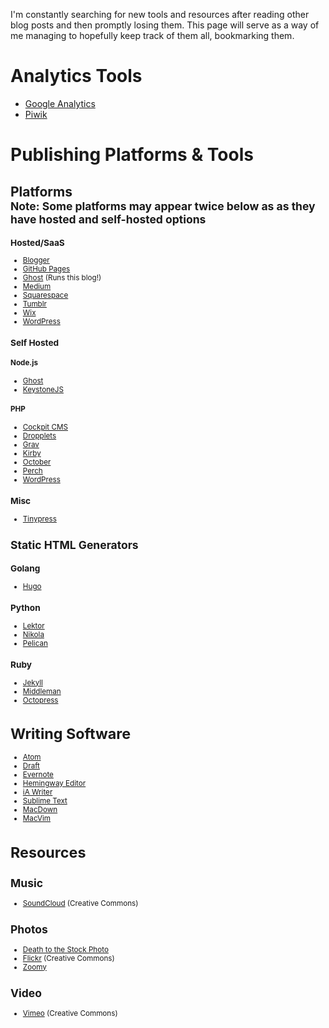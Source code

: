 I'm constantly searching for new tools and resources after reading other blog posts and then promptly losing them. This page will serve as a way of me managing to hopefully keep track of them all, bookmarking them.

# Analytics Tools

 * [Google Analytics](http://www.google.com/analytics/ "Google Analytics - Mobile, Premium and Free Website Analytics – Google")
 * [Piwik](https://piwik.org/ "Piwik - Free Web Analytics Software")

# Publishing Platforms & Tools
## Platforms <br><small>**Note:** Some platforms may appear twice below as as they have hosted and self-hosted options
### Hosted/SaaS
 * [Blogger](https://www.blogger.com/ "Blogger")
 * [GitHub Pages](https://pages.github.com/ "GitHub Pages")
 * [Ghost](https://ghost.org/ "Ghost - Just a blogging platform") (Runs this blog!)
 * [Medium](https://medium.com/ "Medium")
 * [Squarespace](https://www.squarespace.com/ "Build a Website - Squarespace")
 * [Tumblr](https://www.tumblr.com/ "Sign up | Tumblr")
 * [Wix](http://www.wix.com/ "Free Website Builder | Create a Free Website | WIX.com")
 * [WordPress](https://wordpress.com/ "WordPress.com: Create a free website or blog")

### Self Hosted
#### Node.js
 * [Ghost](https://ghost.org/ "Ghost - Just a blogging platform")
 * [KeystoneJS](http://keystonejs.com/ "KeystoneJS &middot; Node.js cms and web application platform built on Express and MongoDB")

#### PHP
 * [Cockpit CMS](http://getcockpit.com/ "Cockpit CMS")
 * [Dropplets](https://github.com/Circa75/dropplets "Circa75/dropplets · GitHub")
 * [Grav](https://getgrav.org "Grav - A Modern Flat-File CMS")
 * [Kirby](http://getkirby.com/ "Kirby is a file-based cms | Kirby")
 * [October](http://octobercms.com/ "October CMS")
 * [Perch](https://grabaperch.com/ "Perch - The really little content management system (CMS)")
 * [WordPress](https://wordpress.org/ "WordPress &#8250; Blog Tool, Publishing Platform, and CMS")

### Misc
 * [Tinypress](https://tinypress.co/ "Create and easily manage your blog on Github &middot; Tinypress")

## Static HTML Generators
### Golang
 * [Hugo](https://gohugo.io/ "Hugo :: A fast and modern static website engine")

### Python
 * [Lektor](https://www.getlektor.com/ "Welcome | Lektor Static Content Management System")
 * [Nikola](https://getnikola.com/ "Static Site Generator | Nikola")
 * [Pelican](http://blog.getpelican.com/ "Pelican Static Site Generator, Powered by Python")

### Ruby
 * [Jekyll](https://jekyllrb.com/ "Jekyll &bull; Simple, blog-aware, static sites")
 * [Middleman](https://middlemanapp.com/ "Middleman: Hand-crafted frontend development")
 * [Octopress](http://octopress.org/ "Octopress")

# Writing Software
 * [Atom](https://atom.io/ "Atom")
 * [Draft](https://draftin.com/ "Draft. Write Better.")
 * [Evernote](https://evernote.com/ "The workspace for your life’s work | Evernote")
 * [Hemingway Editor](http://www.hemingwayapp.com/ "Hemingway Editor")
 * [iA Writer](https://ia.net/writer "iA Writer | iA")  
 * [Sublime Text](http://www.sublimetext.com/ "Sublime Text: The text editor you'll fall in love with")
 * [MacDown](http://macdown.uranusjr.com "MacDown: The open source Markdown editor for OS X.")
 * [MacVim](https://github.com/b4winckler/macvim "b4winckler/macvim · GitHub")

# Resources

## Music

 * [SoundCloud](https://soundcloud.com/search/sounds/?filter.license=to_share "SoundCloud") (Creative Commons)

## Photos

 * [Death to the Stock Photo](http://deathtothestockphoto.com/ "home - Death to the Stock Photo")
 * [Flickr](https://www.flickr.com/creativecommons/ 'Flickr: Creative Commons') (Creative Commons)
 * [Zoomy](http://zoommyapp.com/ "Zoommy")

## Video

 * [Vimeo](https://vimeo.com/creativecommons "Creative Commons on Vimeo") (Creative Commons)
